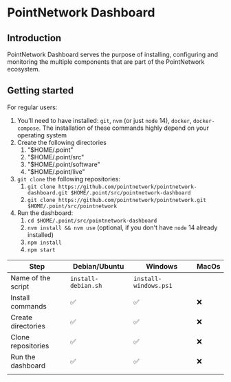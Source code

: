 # PointNetwork Dashboard

## Introduction

PointNetwork Dashboard serves the purpose of installing, configuring
and monitoring the multiple components that are part of the
PointNetwork ecosystem.

## Getting started

For regular users:

1. You'll need to have installed: `git`, `nvm` (or just `node` 14), `docker`, `docker-compose`. The installation of these commands highly depend on your operating system
1. Create the following directories
   1. "$HOME/.point"
   1. "$HOME/.point/src"
   1. "$HOME/.point/software"
   1. "$HOME/.point/live"
1. `git clone` the following repositories:
   1. `git clone https://github.com/pointnetwork/pointnetwork-dashboard.git $HOME/.point/src/pointnetwork-dashboard`
   1. `git clone https://github.com/pointnetwork/pointnetwork.git $HOME/.point/src/pointnetwork`
1. Run the dashboard:
   1. `cd $HOME/.point/src/pointnetwork-dashboard`
   1. `nvm install && nvm use` (optional, if you don't have `node` 14 already installed)
   1. `npm install`
   1. `npm start`

| Step               | Debian/Ubuntu       | Windows               | MacOs    |
|--------------------|---------------------|-----------------------|----------|
| Name of the script | `install-debian.sh` | `install-windows.ps1` |          |
| Install commands   | &#9989;             | &#9989;               | &#10060; |
| Create directories | &#9989;             | &#9989;               | &#10060; |
| Clone repositories | &#9989;             | &#9989;               | &#10060; |
| Run the dashboard  | &#9989;             | &#9989;               | &#10060; |
|                    |                     |                       |          |
